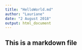 ```yaml
---
title: "HelloWorld.md"
author: "Lauriane"
date: "2 August 2018"
output: html_document
---
```


## This is a markdown file

